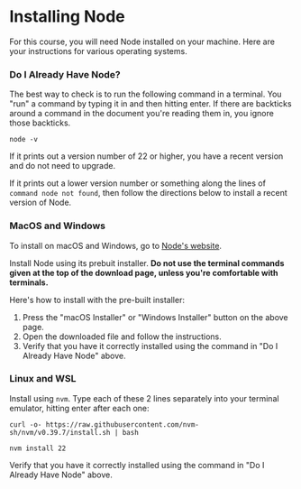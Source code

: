 # Installing Node

For this course, you will need Node installed on your machine. Here are your instructions for various operating systems.

### Do I Already Have Node?

The best way to check is to run the following command in a terminal. You "run" a command by typing it in and then hitting enter. If there are backticks around a command in the document you're reading them in, you ignore those backticks.

```
node -v
```

If it prints out a version number of 22 or higher, you have a recent version and do not need to upgrade.

If it prints out a lower version number or something along the lines of `command node not found`, then follow the directions below to install a recent version of Node.

### MacOS and Windows

To install on macOS and Windows, go to [Node's website](https://nodejs.org/en/download/prebuilt-installer).

Install Node using its prebuit installer. **Do not use the terminal commands given at the top of the download page, unless you're comfortable with terminals.**

Here's how to install with the pre-built installer:

1. Press the "macOS Installer" or "Windows Installer" button on the above page.
2. Open the downloaded file and follow the instructions.
3. Verify that you have it correctly installed using the command in "Do I Already Have Node" above.


### Linux and WSL

Install using `nvm`. Type each of these 2 lines separately into your terminal emulator, hitting enter after each one:

```
curl -o- https://raw.githubusercontent.com/nvm-sh/nvm/v0.39.7/install.sh | bash
```

```
nvm install 22
```

Verify that you have it correctly installed using the command in "Do I Already Have Node" above.
